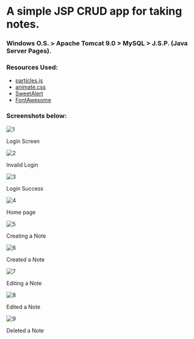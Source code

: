 # A simple JSP CRUD app for taking notes.
### Windows O.S. > Apache Tomcat 9.0 > MySQL > J.S.P. (Java Server Pages).

### Resources Used:
 - [particles.js](https://github.com/VincentGarreau/particles.js/)
 - [animate.css](https://daneden.github.io/animate.css/)
 - [SweetAlert](https://sweetalert.js.org/guides/)
 - [FontAwesome](https://fontawesome.com/?from=io)
 
### Screenshots below:
![1](/images/1.jpg) 

Login Screen

![2](/images/2.jpg) 

Invalid Login

![3](/images/3.jpg) 

Login Success

![4](/images/4.jpg) 

Home page

![5](/images/5.jpg) 

Creating a Note

![6](/images/6.jpg) 

Created a Note

![7](/images/7.jpg) 

Editing a Note

![8](/images/8.jpg) 

Edited a Note

![9](/images/9.jpg) 

Deleted a Note
